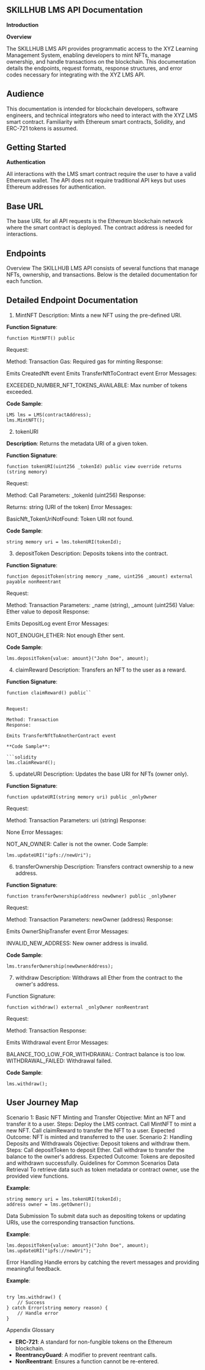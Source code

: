 ## SKILLHUB LMS API Documentation

**Introduction**

**Overview**

The SKILLHUB LMS API provides programmatic access to the XYZ Learning Management System, enabling developers to mint NFTs, manage ownership, and handle transactions on the blockchain. This documentation details the endpoints, request formats, response structures, and error codes necessary for integrating with the XYZ LMS API.

## Audience

This documentation is intended for blockchain developers, software engineers, and technical integrators who need to interact with the XYZ LMS smart contract. Familiarity with Ethereum smart contracts, Solidity, and ERC-721 tokens is assumed.

## Getting Started

**Authentication**

All interactions with the LMS smart contract require the user to have a valid Ethereum wallet. The API does not require traditional API keys but uses Ethereum addresses for authentication.

## Base URL

The base URL for all API requests is the Ethereum blockchain network where the smart contract is deployed. The contract address is needed for interactions.

## Endpoints

Overview
The SKILLHUB LMS API consists of several functions that manage NFTs, ownership, and transactions. Below is the detailed documentation for each function.

## Detailed Endpoint Documentation

1. MintNFT
Description:
Mints a new NFT using the pre-defined URI.

**Function Signature**:

```solidity
function MintNFT() public
```
Request:

Method: Transaction
Gas: Required gas for minting
Response:

Emits CreatedNft event
Emits TransferNftToContract event
Error Messages:

EXCEEDED_NUMBER_NFT_TOKENS_AVAILABLE: Max number of tokens exceeded.

**Code Sample**:

```solidity
LMS lms = LMS(contractAddress);
lms.MintNFT();
```
2. tokenURI
   
**Description**:
Returns the metadata URI of a given token.

**Function Signature**:

```solidity
function tokenURI(uint256 _tokenId) public view override returns (string memory)
```
Request:

Method: Call
Parameters: _tokenId (uint256)
Response:

Returns: string (URI of the token)
Error Messages:

BasicNft_TokenUriNotFound: Token URI not found.

**Code Sample**:

```solidity
string memory uri = lms.tokenURI(tokenId);
```
3. depositToken
Description:
Deposits tokens into the contract.

**Function Signature**:

```solidity
function depositToken(string memory _name, uint256 _amount) external payable nonReentrant
```

Request:

Method: Transaction
Parameters: _name (string), _amount (uint256)
Value: Ether value to deposit
Response:

Emits DepositLog event
Error Messages:

NOT_ENOUGH_ETHER: Not enough Ether sent.

**Code Sample**:

```solidity
lms.depositToken{value: amount}("John Doe", amount);
```

4. claimReward
Description:
Transfers an NFT to the user as a reward.

**Function Signature**:

```solidity
function claimReward() public``


Request:

Method: Transaction
Response:

Emits TransferNftToAnotherContract event

**Code Sample**:

```solidity
lms.claimReward();
```

5. updateURI
Description:
Updates the base URI for NFTs (owner only).

**Function Signature**:

```solidity
function updateURI(string memory uri) public _onlyOwner
```
Request:

Method: Transaction
Parameters: uri (string)
Response:

None
Error Messages:

NOT_AN_OWNER: Caller is not the owner.
Code Sample:

```solidity
lms.updateURI("ipfs://newUri");
```

6. transferOwnership
Description:
Transfers contract ownership to a new address.

**Function Signature**:

```solidity
function transferOwnership(address newOwner) public _onlyOwner
```
Request:

Method: Transaction
Parameters: newOwner (address)
Response:

Emits OwnerShipTransfer event
Error Messages:

INVALID_NEW_ADDRESS: New owner address is invalid.

**Code Sample**:

```solidity
lms.transferOwnership(newOwnerAddress);
```
7. withdraw
Description:
Withdraws all Ether from the contract to the owner's address.

Function Signature:

```solidity
function withdraw() external _onlyOwner nonReentrant
```
Request:

Method: Transaction
Response:

Emits Withdrawal event
Error Messages:

BALANCE_TOO_LOW_FOR_WITHDRAWAL: Contract balance is too low.
WITHDRAWAL_FAILED: Withdrawal failed.

**Code Sample**:

```solidity
lms.withdraw();
```
## User Journey Map

Scenario 1: Basic NFT Minting and Transfer
Objective: Mint an NFT and transfer it to a user.
Steps:
Deploy the LMS contract.
Call MintNFT to mint a new NFT.
Call claimReward to transfer the NFT to a user.
Expected Outcome: NFT is minted and transferred to the user.
Scenario 2: Handling Deposits and Withdrawals
Objective: Deposit tokens and withdraw them.
Steps:
Call depositToken to deposit Ether.
Call withdraw to transfer the balance to the owner's address.
Expected Outcome: Tokens are deposited and withdrawn successfully.
Guidelines for Common Scenarios
Data Retrieval
To retrieve data such as token metadata or contract owner, use the provided view functions.

**Example**:

```solidity
string memory uri = lms.tokenURI(tokenId);
address owner = lms.getOwner();
```
Data Submission
To submit data such as depositing tokens or updating URIs, use the corresponding transaction functions.

**Example**:

```solidity
lms.depositToken{value: amount}("John Doe", amount);
lms.updateURI("ipfs://newUri");
```
Error Handling
Handle errors by catching the revert messages and providing meaningful feedback.

**Example**:

```solidity

try lms.withdraw() {
    // Success
} catch Error(string memory reason) {
    // Handle error
}
```
Appendix
Glossary
- **ERC-721**: A standard for non-fungible tokens on the Ethereum blockchain.
- **ReentrancyGuard**: A modifier to prevent reentrant calls.
- **NonReentrant**: Ensures a function cannot be re-entered.
